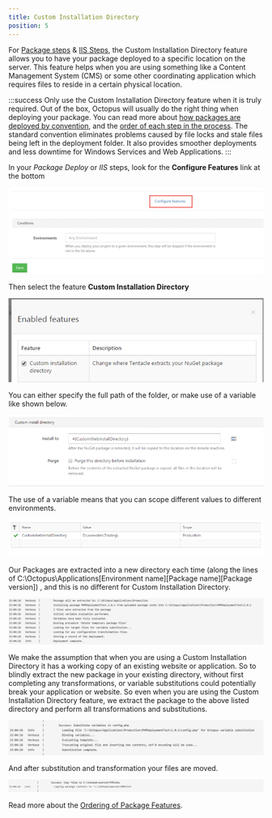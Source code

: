 ```yaml
---
title: Custom Installation Directory
position: 5
---
```



For [Package steps](http://docs.octopusdeploy.com/display/OD/Deploying+packages) & [IIS Steps](http://docs.octopusdeploy.com/display/OD/IIS+Websites+and+Application+Pools), the Custom Installation Directory feature allows you to have your package deployed to a specific location on the server. This feature helps when you are using something like a Content Management System (CMS) or some other coordinating application which requires files to reside in a certain physical location.

:::success
Only use the Custom Installation Directory feature when it is truly required. Out of the box, Octopus will usually do the right thing when deploying your package. You can read more about [how packages are deployed by convention](/docs/deploying-applications/deploying-packages.md), and the [order of each step in the process](/docs/reference/package-deployment-feature-ordering.md). The standard convention eliminates problems caused by file locks and stale files being left in the deployment folder. It also provides smoother deployments and less downtime for Windows Services and Web Applications.
:::





In your *Package Deploy* or *IIS* steps, look for the **Configure Features** link at the bottom


![](/docs/images/3048085/5865882.jpg)


Then select the feature **Custom Installation Directory**


![](/docs/images/3048085/3277679.png)


You can either specify the full path of the folder, or make use of a variable like shown below.


![](/docs/images/3048085/3277678.png)


The use of a variable means that you can scope different values to different environments.


![](/docs/images/3048085/3277677.png)


Our Packages are extracted into a new directory each time (along the lines of C:\Octopus\Applications\[Environment name]\[Package name]\[Package version]\) , and this is no different for Custom Installation Directory.


![](/docs/images/3048085/3277682.png)


We make the assumption that when you are using a Custom Installation Directory it has a working copy of an existing website or application. So to blindly extract the new package in your existing directory, without first completing any transformations, or variable substitutions could potentially break your application or website. So even when you are using the Custom Installation Directory feature, we extract the package to the above listed directory and perform all transformations and substitutions.


![](/docs/images/3048085/3277681.png)


And after substitution and transformation your files are moved.


![](/docs/images/3048085/3277680.png)


Read more about the [Ordering of Package Features](/docs/reference/package-deployment-feature-ordering.md).
